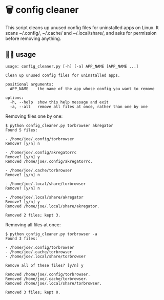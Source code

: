 # 🗑️ config cleaner

This script cleans up unused config files for uninstalled apps on Linux. It
scans ~/.config/, ~/.cache/ and ~/.local/share/, and asks for permission before
removing anything.

## 🧑‍💻 usage

```
usage: config_cleaner.py [-h] [-a] APP_NAME [APP_NAME ...]

Clean up unused config files for uninstalled apps.

positional arguments:
  APP_NAME    the name of the app whose config you want to remove

options:
  -h, --help  show this help message and exit
  -a, --all   remove all files at once, rather than one by one
```

Removing files one by one:

```
$ python config_cleaner.py torbrowser akregator
Found 5 files:

- /home/joe/.config/torbrowser
Remove? [y/n] n

- /home/joe/.config/akregatorrc
Remove? [y/n] y
Removed /home/joe/.config/akregatorrc.

- /home/joe/.cache/torbrowser
Remove? [y/n] n

- /home/joe/.local/share/torbrowser
Remove? [y/n] n

- /home/joe/.local/share/akregator
Remove? [y/n] y
Removed /home/joe/.local/share/akregator.

Removed 2 files; kept 3.
```

Removing all files at once:

```
$ python config_cleaner.py torbrowser -a
Found 3 files:

- /home/joe/.config/torbrowser
- /home/joe/.cache/torbrowser
- /home/joe/.local/share/torbrowser

Remove all of these files? [y/n] y

Removed /home/joe/.config/torbrowser.
Removed /home/joe/.cache/torbrowser.
Removed /home/joe/.local/share/torbrowser.

Removed 3 files; kept 0.
```
